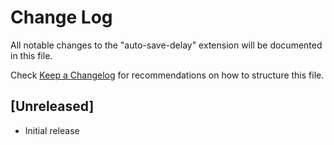 # Change Log

All notable changes to the "auto-save-delay" extension will be documented in this file.

Check [Keep a Changelog](http://keepachangelog.com/) for recommendations on how to structure this file.

## [Unreleased]

- Initial release